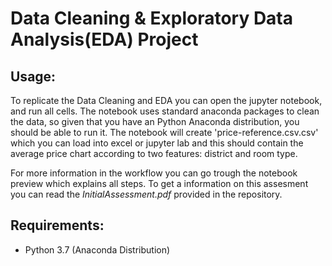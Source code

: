 # Data Cleaning & Exploratory Data Analysis(EDA) Project

## Usage: 
To replicate the Data Cleaning and EDA you can open the jupyter notebook, and run all cells. The notebook uses standard anaconda packages to clean the data, so given that you have an Python Anaconda distribution, you should be able to run it. The notebook will create 'price-reference.csv.csv' which you can load into excel or jupyter lab and this should contain the average price chart according to two features: district and room type.

For more information in the workflow you can go trough the notebook preview which explains all steps. To get a information on this assesment you can read the *InitialAssessment.pdf* provided in the repository.


## Requirements: 
- Python 3.7 (Anaconda Distribution)